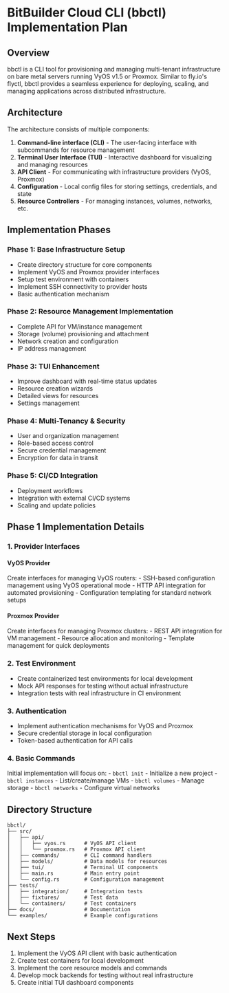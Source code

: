 # BitBuilder Cloud CLI (bbctl) Implementation Plan

## Overview

bbctl is a CLI tool for provisioning and managing multi-tenant infrastructure on bare metal servers running VyOS v1.5 or Proxmox. Similar to fly.io's flyctl, bbctl provides a seamless experience for deploying, scaling, and managing applications across distributed infrastructure.

## Architecture

The architecture consists of multiple components:

1.  **Command-line interface (CLI)** - The user-facing interface with subcommands for resource management
2.  **Terminal User Interface (TUI)** - Interactive dashboard for visualizing and managing resources
3.  **API Client** - For communicating with infrastructure providers (VyOS, Proxmox)
4.  **Configuration** - Local config files for storing settings, credentials, and state
5.  **Resource Controllers** - For managing instances, volumes, networks, etc.

## Implementation Phases

### Phase 1: Base Infrastructure Setup

-   Create directory structure for core components
-   Implement VyOS and Proxmox provider interfaces
-   Setup test environment with containers
-   Implement SSH connectivity to provider hosts
-   Basic authentication mechanism

### Phase 2: Resource Management Implementation

-   Complete API for VM/instance management
-   Storage (volume) provisioning and attachment
-   Network creation and configuration
-   IP address management

### Phase 3: TUI Enhancement

-   Improve dashboard with real-time status updates
-   Resource creation wizards
-   Detailed views for resources
-   Settings management

### Phase 4: Multi-Tenancy & Security

-   User and organization management
-   Role-based access control
-   Secure credential management
-   Encryption for data in transit

### Phase 5: CI/CD Integration

-   Deployment workflows
-   Integration with external CI/CD systems
-   Scaling and update policies

## Phase 1 Implementation Details

### 1. Provider Interfaces

#### VyOS Provider

Create interfaces for managing VyOS routers: - SSH-based configuration management using VyOS operational mode - HTTP API integration for automated provisioning - Configuration templating for standard network setups

#### Proxmox Provider

Create interfaces for managing Proxmox clusters: - REST API integration for VM management - Resource allocation and monitoring - Template management for quick deployments

### 2. Test Environment

-   Create containerized test environments for local development
-   Mock API responses for testing without actual infrastructure
-   Integration tests with real infrastructure in CI environment

### 3. Authentication

-   Implement authentication mechanisms for VyOS and Proxmox
-   Secure credential storage in local configuration
-   Token-based authentication for API calls

### 4. Basic Commands

Initial implementation will focus on: - `bbctl init` - Initialize a new project - `bbctl instances` - List/create/manage VMs - `bbctl volumes` - Manage storage - `bbctl networks` - Configure virtual networks

## Directory Structure

```
bbctl/
├── src/
│   ├── api/
│   │   ├── vyos.rs      # VyOS API client
│   │   └── proxmox.rs   # Proxmox API client
│   ├── commands/        # CLI command handlers
│   ├── models/          # Data models for resources
│   ├── tui/             # Terminal UI components
│   ├── main.rs          # Main entry point
│   └── config.rs        # Configuration management
├── tests/
│   ├── integration/     # Integration tests
│   ├── fixtures/        # Test data
│   └── containers/      # Test containers
├── docs/                # Documentation
└── examples/            # Example configurations
```

## Next Steps

1.  Implement the VyOS API client with basic authentication
2.  Create test containers for local development
3.  Implement the core resource models and commands
4.  Develop mock backends for testing without real infrastructure
5.  Create initial TUI dashboard components
